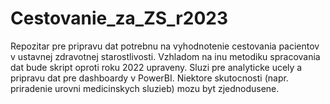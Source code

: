 # Cestovanie_za_ZS_r2023
Repozitar pre pripravu dat potrebnu na vyhodnotenie cestovania pacientov v ustavnej zdravotnej starostlivosti. Vzhladom na inu metodiku spracovania dat bude skript oproti roku 2022 upraveny. Sluzi pre analyticke ucely a pripravu dat pre dashboardy v PowerBI. Niektore skutocnosti (napr. priradenie urovni medicinskych sluzieb) mozu byt zjednodusene.